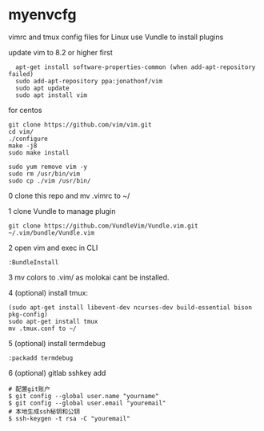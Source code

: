 # myenvcfg
vimrc and tmux config files for Linux
use Vundle to install plugins

update vim to 8.2 or higher first
```
  apt-get install software-properties-common (when add-apt-repository failed)
  sudo add-apt-repository ppa:jonathonf/vim
  sudo apt update
  sudo apt install vim
```
for centos
```
git clone https://github.com/vim/vim.git
cd vim/
./configure
make -j8
sudo make install

sudo yum remove vim -y
sudo rm /usr/bin/vim
sudo cp ./vim /usr/bin/
```

0  clone this repo and mv .vimrc to ~/

1  clone Vundle to manage plugin
```
git clone https://github.com/VundleVim/Vundle.vim.git ~/.vim/bundle/Vundle.vim
```
2 open vim and exec in CLI
```
:BundleInstall
```

3  mv colors to .vim/ as molokai cant be installed.

4  (optional) install tmux: 
```
(sudo apt-get install libevent-dev ncurses-dev build-essential bison pkg-config)
sudo apt-get install tmux 
mv .tmux.conf to ~/
```
5  (optional) install termdebug
```
:packadd termdebug
```
6  (optional) gitlab sshkey add
```
# 配置git账户
$ git config --global user.name "yourname"
$ git config --global user.email "youremail"
# 本地生成ssh秘钥和公钥
$ ssh-keygen -t rsa -C "youremail"
```
